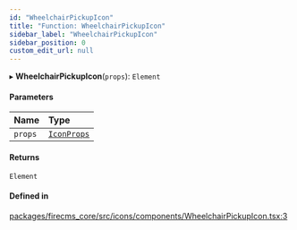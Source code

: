 ```yaml
---
id: "WheelchairPickupIcon"
title: "Function: WheelchairPickupIcon"
sidebar_label: "WheelchairPickupIcon"
sidebar_position: 0
custom_edit_url: null
---
```


▸ **WheelchairPickupIcon**(`props`): `Element`

#### Parameters

| Name | Type |
| :------ | :------ |
| `props` | [`IconProps`](../types/IconProps.md) |

#### Returns

`Element`

#### Defined in

[packages/firecms_core/src/icons/components/WheelchairPickupIcon.tsx:3](https://github.com/FireCMSco/firecms/blob/d45f3739/packages/firecms_core/src/icons/components/WheelchairPickupIcon.tsx#L3)
